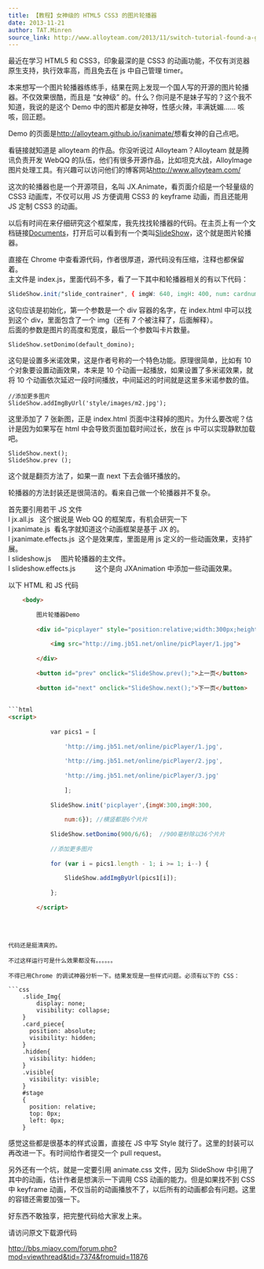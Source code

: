 ```yaml
---
title: 【教程】女神级的 HTML5 CSS3 的图片轮播器
date: 2013-11-21
author: TAT.Minren
source_link: http://www.alloyteam.com/2013/11/switch-tutorial-found-a-goddess-class-html5-css3-picture-carousel-unit-with-code/
---
```


<!-- {% raw %} - for jekyll -->

最近在学习 HTML5 和 CSS3，印象最深的是 CSS3 的动画功能，不仅有浏览器原生支持，执行效率高，而且免去在 js 中自己管理 timer。

本来想写一个图片轮播器练练手，结果在网上发现一个国人写的开源的图片轮播器。不仅效果很酷，而且是 “女神级” 的。什么？你问是不是妹子写的？这个我不知道，我说的是这个 Demo 中的图片都是女神呀，性感火辣，丰满妩媚…… 咳咳，回正题。

Demo 的页面是<http://alloyteam.github.io/jxanimate/>想看女神的自己点吧。

看链接就知道是 alloyteam 的作品。你没听说过 Alloyteam？Alloyteam 就是腾讯负责开发 WebQQ 的队伍，他们有很多开源作品，比如坦克大战，AlloyImage 图片处理工具。有兴趣可以访问他们的博客网站<http://www.alloyteam.com/>

这次的轮播器也是一个开源项目，名叫 JX.Animate，看页面介绍是一个轻量级的 CSS3 动画库，不仅可以用 JS 方便调用 CSS3 的 keyframe 动画，而且还能用 JS 定制 CSS3 的动画。

以后有时间在来仔细研究这个框架库，我先找找轮播器的代码。在主页上有一个文档链接[Documents](http://alloyteam.github.io/jxanimate/js/out/index.html)，打开后可以看到有一个类叫[SlideShow](http://alloyteam.github.io/jxanimate/js/out/classes/SlideShow.html)，这个就是图片轮播器。

直接在 Chrome 中查看源代码，作者很厚道，源代码没有压缩，注释也都保留着。  
主文件是 index.js，里面代码不多，看了一下其中和轮播器相关的有以下代码：

```css
SlideShow.init("slide_contrainer", { imgW: 640, imgH: 400, num: cardnum });
```

这句应该是初始化，第一个参数是一个 div 容器的名字，在 index.html 中可以找到这个 div，里面包含了一个 img（还有 7 个被注释了，后面解释）。  
后面的参数是图片的高度和宽度，最后一个参数叫卡片数量。

    SlideShow.setDonimo(default_domino);

这句是设置多米诺效果，这是作者号称的一个特色功能。原理很简单，比如有 10 个对象要设置动画效果，本来是 10 个动画一起播放，如果设置了多米诺效果，就将 10 个动画依次延迟一段时间播放，中间延迟的时间就是这里多米诺参数的值。

    //添加更多图片
    SlideShow.addImgByUrl('style/images/m2.jpg');

这里添加了 7 张新图，正是 index.html 页面中注释掉的图片。为什么要改呢？估计是因为如果写在 html 中会导致页面加载时间过长，放在 js 中可以实现静默加载吧。

    SlideShow.next();
    SlideShow.prev ();

这个就是翻页方法了，如果一直 next 下去会循环播放的。

轮播器的方法封装还是很简洁的。看来自己做一个轮播器并不复杂。

首先要引用若干 JS 文件  
l jx.all.js   这个据说是 Web QQ 的框架库，有机会研究一下  
l jxanimate.js  看名字就知道这个动画框架是基于 JX 的。  
l jxanimate.effects.js  这个是效果库，里面是用 js 定义的一些动画效果，支持扩展。  
l slideshow.js     图片轮播器的主文件。  
l slideshow.effects.js          这个是向 JXAnimation 中添加一些动画效果。

以下 HTML 和 JS 代码

````html
    <body>
 
        图片轮播器Demo
 
        <div id="picplayer" style="position:relative;width:300px;height:300px;">
 
            <img src="http://img.jb51.net/online/picPlayer/1.jpg">
 
        </div>
 
        <button id="prev" onclick="SlideShow.prev();">上一页</button>
 
        <button id="next" onclick="SlideShow.next();">下一页</button>
 
        
```html
<script>
 
            var pics1 = [
 
                'http://img.jb51.net/online/picPlayer/1.jpg',
 
                'http://img.jb51.net/online/picPlayer/2.jpg',
 
                'http://img.jb51.net/online/picPlayer/3.jpg'
 
                ];
 
            SlideShow.init('picplayer',{imgW:300,imgH:300,
 
                num:6}); //横竖都是6个片片
 
            SlideShow.setDonimo(900/6/6);  //900毫秒除以36个片片
 
            //添加更多图片
 
            for (var i = pics1.length - 1; i >= 1; i--) {
 
                SlideShow.addImgByUrl(pics1[i]);
 
            };
 
        </script>
````

 
    </body>

````

代码还是挺清爽的。

不过这样运行可是什么效果都没有。。。。。。

不得已用Chrome 的调试神器分析一下。结果发现是一些样式问题。必须有以下的 CSS：

```css
    .slide_Img{
        display: none;
        visibility: collapse;
    }
    .card_piece{
      position: absolute;
      visibility: hidden;
    }
    .hidden{
      visibility: hidden;
    }
    .visible{
      visibility: visible;
    }
    #stage
    {
      position: relative;
      top: 0px;
      left: 0px;
    }
````

感觉这些都是很基本的样式设置，直接在 JS 中写 Style 就行了。这里的封装可以再改进一下。有时间给作者提交一个 pull request。

另外还有一个坑，就是一定要引用 animate.css 文件，因为 SlideShow 中引用了其中的动画，估计作者是想演示一下调用 CSS 动画的能力。但是如果找不到 CSS 中 keyframe 动画，不仅当前的动画播放不了，以后所有的动画都会有问题。这里的容错还需要加强一下。

好东西不敢独享，把完整代码给大家发上来。

请访问原文下载源代码

<http://bbs.miaov.com/forum.php?mod=viewthread&tid=7374&fromuid=11876>

<!-- {% endraw %} - for jekyll -->
